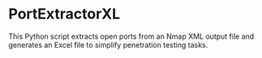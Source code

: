 # PortExtractorXL
This Python script extracts open ports from an Nmap XML output file and generates an Excel file to simplify penetration testing tasks.
